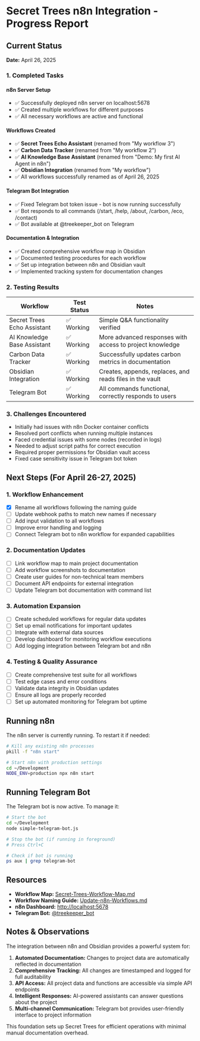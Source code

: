 # Secret Trees n8n Integration - Progress Report

## Current Status
**Date:** April 26, 2025

### 1. Completed Tasks

#### n8n Server Setup
- ✅ Successfully deployed n8n server on localhost:5678
- ✅ Created multiple workflows for different purposes
- ✅ All necessary workflows are active and functional

#### Workflows Created
- ✅ **Secret Trees Echo Assistant** (renamed from "My workflow 3")
- ✅ **Carbon Data Tracker** (renamed from "My workflow 2")
- ✅ **AI Knowledge Base Assistant** (renamed from "Demo: My first AI Agent in n8n")
- ✅ **Obsidian Integration** (renamed from "My workflow")
- ✅ All workflows successfully renamed as of April 26, 2025

#### Telegram Bot Integration
- ✅ Fixed Telegram bot token issue - bot is now running successfully
- ✅ Bot responds to all commands (/start, /help, /about, /carbon, /eco, /contact)
- ✅ Bot available at @treekeeper_bot on Telegram

#### Documentation & Integration
- ✅ Created comprehensive workflow map in Obsidian
- ✅ Documented testing procedures for each workflow
- ✅ Set up integration between n8n and Obsidian vault
- ✅ Implemented tracking system for documentation changes

### 2. Testing Results

| Workflow | Test Status | Notes |
|----------|-------------|-------|
| Secret Trees Echo Assistant | ✅ Working | Simple Q&A functionality verified |
| AI Knowledge Base Assistant | ✅ Working | More advanced responses with access to project knowledge |
| Carbon Data Tracker | ✅ Working | Successfully updates carbon metrics in documentation |
| Obsidian Integration | ✅ Working | Creates, appends, replaces, and reads files in the vault |
| Telegram Bot | ✅ Working | All commands functional, correctly responds to users |

### 3. Challenges Encountered
- Initially had issues with n8n Docker container conflicts
- Resolved port conflicts when running multiple instances
- Faced credential issues with some nodes (recorded in logs)
- Needed to adjust script paths for correct execution
- Required proper permissions for Obsidian vault access
- Fixed case sensitivity issue in Telegram bot token

## Next Steps (For April 26-27, 2025)

### 1. Workflow Enhancement
- [x] Rename all workflows following the naming guide
- [ ] Update webhook paths to match new names if necessary
- [ ] Add input validation to all workflows
- [ ] Improve error handling and logging
- [ ] Connect Telegram bot to n8n workflow for expanded capabilities

### 2. Documentation Updates
- [ ] Link workflow map to main project documentation
- [ ] Add workflow screenshots to documentation
- [ ] Create user guides for non-technical team members
- [ ] Document API endpoints for external integration
- [ ] Update Telegram bot documentation with command list

### 3. Automation Expansion
- [ ] Create scheduled workflows for regular data updates
- [ ] Set up email notifications for important updates
- [ ] Integrate with external data sources
- [ ] Develop dashboard for monitoring workflow executions
- [ ] Add logging integration between Telegram bot and n8n

### 4. Testing & Quality Assurance
- [ ] Create comprehensive test suite for all workflows
- [ ] Test edge cases and error conditions
- [ ] Validate data integrity in Obsidian updates
- [ ] Ensure all logs are properly recorded
- [ ] Set up automated monitoring for Telegram bot uptime

## Running n8n

The n8n server is currently running. To restart it if needed:

```bash
# Kill any existing n8n processes
pkill -f "n8n start"

# Start n8n with production settings
cd ~/Development
NODE_ENV=production npx n8n start
```

## Running Telegram Bot

The Telegram bot is now active. To manage it:

```bash
# Start the bot
cd ~/Development
node simple-telegram-bot.js

# Stop the bot (if running in foreground)
# Press Ctrl+C

# Check if bot is running
ps aux | grep telegram-bot
```

## Resources

- **Workflow Map:** [Secret-Trees-Workflow-Map.md](Secret-Trees-Workflow-Map.md)
- **Workflow Naming Guide:** [Update-n8n-Workflows.md](Update-n8n-Workflows.md)
- **n8n Dashboard:** [http://localhost:5678](http://localhost:5678)
- **Telegram Bot:** [@treekeeper_bot](https://t.me/treekeeper_bot)

## Notes & Observations

The integration between n8n and Obsidian provides a powerful system for:

1. **Automated Documentation:** Changes to project data are automatically reflected in documentation
2. **Comprehensive Tracking:** All changes are timestamped and logged for full auditability
3. **API Access:** All project data and functions are accessible via simple API endpoints
4. **Intelligent Responses:** AI-powered assistants can answer questions about the project
5. **Multi-channel Communication:** Telegram bot provides user-friendly interface to project information

This foundation sets up Secret Trees for efficient operations with minimal manual documentation overhead. 